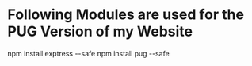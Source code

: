 # Following Modules are used for the PUG Version of my Website
npm install exptress --safe
npm install pug --safe
